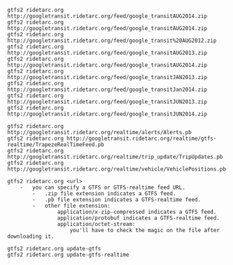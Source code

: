     gtfs2 ridetarc.org http://googletransit.ridetarc.org/feed/google_transitAUG2014.zip
    gtfs2 ridetarc.org http://googletransit.ridetarc.org/feed/google_transitAUG2014.zip
    gtfs2 ridetarc.org http://googletransit.ridetarc.org/feed/google_transit%20AUG2012.zip
    gtfs2 ridetarc.org http://googletransit.ridetarc.org/feed/google_transitAUG2013.zip
    gtfs2 ridetarc.org http://googletransit.ridetarc.org/feed/google_transitAUG2014.zip
    gtfs2 ridetarc.org http://googletransit.ridetarc.org/feed/google_transitJAN2013.zip
    gtfs2 ridetarc.org http://googletransit.ridetarc.org/feed/google_transitJan2014.zip
    gtfs2 ridetarc.org http://googletransit.ridetarc.org/feed/google_transitJUN2013.zip
    gtfs2 ridetarc.org http://googletransit.ridetarc.org/feed/google_transitJUN2014.zip

	gtfs2 ridetarc.org http://googletransit.ridetarc.org/realtime/alerts/Alerts.pb
	gtfs2 ridetarc.org http://googletransit.ridetarc.org/realtime/gtfs-realtime/TrapezeRealTimeFeed.pb
	gtfs2 ridetarc.org http://googletransit.ridetarc.org/realtime/trip_update/TripUpdates.pb
	gtfs2 ridetarc.org http://googletransit.ridetarc.org/realtime/vehicle/VehiclePositions.pb
	
	gtfs2 ridetarc.org <url>
		-	you can specify a GTFS or GTFS-realtime feed URL.
			-	.zip file extension indicates a GTFS feed.
			-	.pb file extension indicates a GTFS-realtime feed.
			-	other file extension:
					application/x-zip-compressed indicates a GTFS feed.
					application/protobuf indicates a GTFS-realtime feed.
					application/octet-stream:
						you'll have to check the magic on the file after downloading it.

	gtfs2 ridetarc.org update-gtfs
	gtfs2 ridetarc.org update-gtfs-realtime
